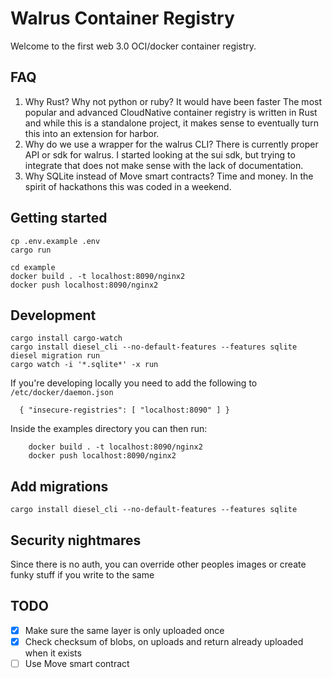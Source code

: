 # Walrus Container Registry

Welcome to the first web 3.0 OCI/docker container registry.

## FAQ

1. Why Rust? Why not python or ruby? It would have been faster
The most popular and advanced CloudNative container registry is written in Rust and while this is a standalone project, it makes sense to eventually turn this into an extension for harbor.
2. Why do we use a wrapper for the walrus CLI?
There is currently proper API or sdk for walrus. I started looking at the sui sdk, but trying to integrate that does not make sense with the lack of documentation.
3. Why SQLite instead of Move smart contracts?
Time and money. In the spirit of hackathons this was coded in a weekend.

## Getting started

    cp .env.example .env
    cargo run

    cd example
    docker build . -t localhost:8090/nginx2
    docker push localhost:8090/nginx2

## Development
    cargo install cargo-watch
    cargo install diesel_cli --no-default-features --features sqlite
    diesel migration run
    cargo watch -i '*.sqlite*' -x run 

If you're developing locally you need to add the following to `/etc/docker/daemon.json`

      { "insecure-registries": [ "localhost:8090" ] }

Inside the examples directory you can then run:

        docker build . -t localhost:8090/nginx2
        docker push localhost:8090/nginx2

## Add migrations
    cargo install diesel_cli --no-default-features --features sqlite

## Security nightmares
Since there is no auth, you can override other peoples images or create funky stuff if you write to the same 

## TODO
- [X] Make sure the same layer is only uploaded once
- [X] Check checksum of blobs, on uploads and return already uploaded when it exists
- [ ] Use Move smart contract
